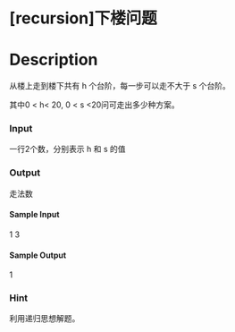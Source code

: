 # [recursion]下楼问题

# Description
从楼上走到楼下共有 h 个台阶，每一步可以走不大于 s 个台阶。

其中0 < h< 20, 0 < s <20问可走出多少种方案。

### Input

一行2个数，分别表示 h 和 s 的值

### Output

走法数

#### Sample Input

1 3

#### Sample Output

1

### Hint

利用递归思想解题。
